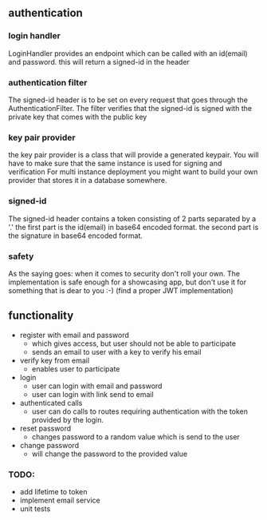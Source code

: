 ## authentication

### login handler
LoginHandler provides an endpoint which can be called with an id(email) and password.
this will return a signed-id in the header

### authentication filter
The signed-id header is to be set on every request that goes through the AuthenticationFilter.
The filter verifies that the signed-id is signed with the private key that comes with the public key

### key pair provider
the key pair provider is a class that will provide a generated keypair. 
You will have to make sure that the same instance is used for signing and verification
For multi instance deployment you might want to build your own provider that stores it in a database somewhere.

### signed-id
The signed-id header contains a token consisting of 2 parts separated by a '.' 
the first part is the id(email) in base64 encoded format.
the second part is the signature in base64 encoded format.

### safety
As the saying goes: when it comes to security don't roll your own.
The implementation is safe enough for a showcasing app, but don't use it for something that is dear to you :-) 
(find a proper JWT implementation)

## functionality
- register with email and password
    - which gives access, but user should not be able to participate
    - sends an email to user with a key to verify his email
- verify key from email
    - enables user to participate
- login 
    - user can login with email and password
    - user can login with link send to email
- authenticated calls
    - user can do calls to routes requiring authentication with the token provided by the login.
- reset password
    - changes password to a random value which is send to the user
- change password
    - will change the password to the provided value

### TODO:
- add lifetime to token
- implement email service
- unit tests